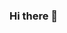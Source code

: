 ### Hi there 👋
<!-- [![Anurag's GitHub stats](https://github-readme-stats.vercel.app/api?username=mohamedfathii)](https://github.com/anuraghazra/github-readme-stats) -->
<!--
**mohamedfathii/mohamedfathii** is a ✨ _special_ ✨ repository because its `README.md` (this file) appears on your GitHub profile.

Here are some ideas to get you started:

- 🔭 I’m currently working on ...
- 🌱 I’m currently learning ...
- 👯 I’m looking to collaborate on ...
- 🤔 I’m looking for help with ...
- 💬 Ask me about ...
- 📫 How to reach me: ...
- 😄 Pronouns: ...
- ⚡ Fun fact: ...
-->
